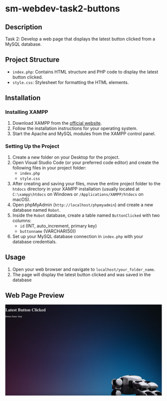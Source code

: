 # sm-webdev-task2-buttons

## Description
Task 2: Develop a web page that displays the latest button clicked from a MySQL database.

## Project Structure
- `index.php`: Contains HTML structure and PHP code to display the latest button clicked.
- `style.css`: Stylesheet for formatting the HTML elements.

## Installation

### Installing XAMPP
1. Download XAMPP from the [official website](https://www.apachefriends.org/index.html).
2. Follow the installation instructions for your operating system.
3. Start the Apache and MySQL modules from the XAMPP control panel.

### Setting Up the Project
1. Create a new folder on your Desktop for the project.
2. Open Visual Studio Code (or your preferred code editor) and create the following files in your project folder:
    - `index.php`
    - `style.css`
3. After creating and saving your files, move the entire project folder to the `htdocs` directory in your XAMPP installation (usually located at `C:\xampp\htdocs` on Windows or `/Applications/XAMPP/htdocs` on macOS).
4. Open phpMyAdmin (`http://localhost/phpmyadmin`) and create a new database named `Robot`.
5. Inside the `Robot` database, create a table named `ButtonClicked` with two columns:
   - `id` (INT, auto_increment, primary key)
   - `buttonname` (VARCHAR(50))
6. Set up your MySQL database connection in `index.php` with your database credentials.

## Usage
1. Open your web browser and navigate to `localhost/your_folder_name`.
2. The page will display the latest button clicked and was saved in the database

## Web Page Preview
![Web Page Preview](display.png)
